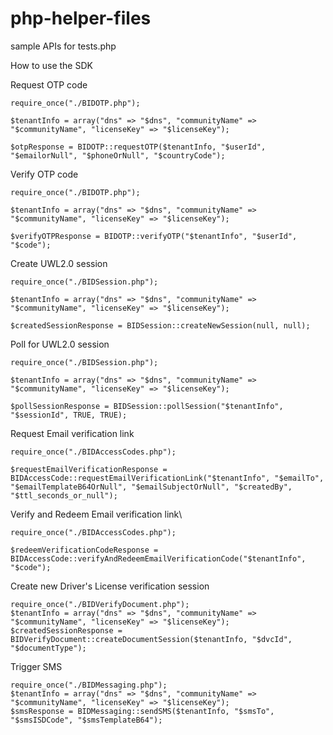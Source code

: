 # php-helper-files

sample APIs for tests.php

How to use the SDK

Request OTP code
```
require_once("./BIDOTP.php");

$tenantInfo = array("dns" => "$dns", "communityName" => "$communityName", "licenseKey" => "$licenseKey");

$otpResponse = BIDOTP::requestOTP($tenantInfo, "$userId", "$emailorNull", "$phoneOrNull", "$countryCode");
```

Verify OTP code
```
require_once("./BIDOTP.php");

$tenantInfo = array("dns" => "$dns", "communityName" => "$communityName", "licenseKey" => "$licenseKey");

$verifyOTPResponse = BIDOTP::verifyOTP("$tenantInfo", "$userId", "$code");
```

Create UWL2.0 session
```
require_once("./BIDSession.php");

$tenantInfo = array("dns" => "$dns", "communityName" => "$communityName", "licenseKey" => "$licenseKey");

$createdSessionResponse = BIDSession::createNewSession(null, null);
```

Poll for UWL2.0 session
```
require_once("./BIDSession.php");

$tenantInfo = array("dns" => "$dns", "communityName" => "$communityName", "licenseKey" => "$licenseKey");

$pollSessionResponse = BIDSession::pollSession("$tenantInfo", "$sessionId", TRUE, TRUE);
```

Request Email verification link
```
require_once("./BIDAccessCodes.php");

$requestEmailVerificationResponse = BIDAccessCode::requestEmailVerificationLink("$tenantInfo", "$emailTo", "$emailTemplateB64OrNull", "$emailSubjectOrNull", "$createdBy", "$ttl_seconds_or_null");
```

Verify and Redeem Email verification link\
```
require_once("./BIDAccessCodes.php");

$redeemVerificationCodeResponse = BIDAccessCode::verifyAndRedeemEmailVerificationCode("$tenantInfo", "$code");
```

Create new Driver's License verification session
```
require_once("./BIDVerifyDocument.php");
$tenantInfo = array("dns" => "$dns", "communityName" => "$communityName", "licenseKey" => "$licenseKey");
$createdSessionResponse = BIDVerifyDocument::createDocumentSession($tenantInfo, "$dvcId", "$documentType");
```

Trigger SMS
```
require_once("./BIDMessaging.php");
$tenantInfo = array("dns" => "$dns", "communityName" => "$communityName", "licenseKey" => "$licenseKey");
$smsResponse = BIDMessaging::sendSMS($tenantInfo, "$smsTo", "$smsISDCode", "$smsTemplateB64");
```
